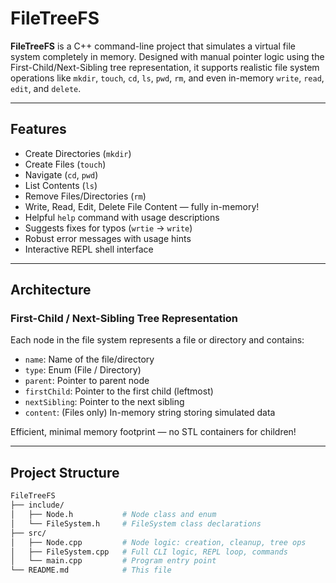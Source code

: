 #  FileTreeFS

**FileTreeFS** is a C++ command-line project that simulates a virtual file system completely in memory. Designed with manual pointer logic using the First-Child/Next-Sibling tree representation, it supports realistic file system operations like `mkdir`, `touch`, `cd`, `ls`, `pwd`, `rm`, and even in-memory `write`, `read`, `edit`, and `delete`.

---

##  Features

-  Create Directories (`mkdir`)
-  Create Files (`touch`)
-  Navigate (`cd`, `pwd`)
-  List Contents (`ls`)
-  Remove Files/Directories (`rm`)
-  Write, Read, Edit, Delete File Content — fully in-memory!
-  Helpful `help` command with usage descriptions
-  Suggests fixes for typos (`wrtie` → `write`)
-  Robust error messages with usage hints
-  Interactive REPL shell interface

---

##  Architecture

###  First-Child / Next-Sibling Tree Representation

Each node in the file system represents a file or directory and contains:
- `name`: Name of the file/directory
- `type`: Enum (File / Directory)
- `parent`: Pointer to parent node
- `firstChild`: Pointer to the first child (leftmost)
- `nextSibling`: Pointer to the next sibling
- `content`: (Files only) In-memory string storing simulated data

Efficient, minimal memory footprint — no STL containers for children!

---

## Project Structure

```bash
FileTreeFS
├── include/
│   ├── Node.h           # Node class and enum
│   └── FileSystem.h     # FileSystem class declarations
├── src/
│   ├── Node.cpp         # Node logic: creation, cleanup, tree ops
│   ├── FileSystem.cpp   # Full CLI logic, REPL loop, commands
│   └── main.cpp         # Program entry point
└── README.md            # This file
